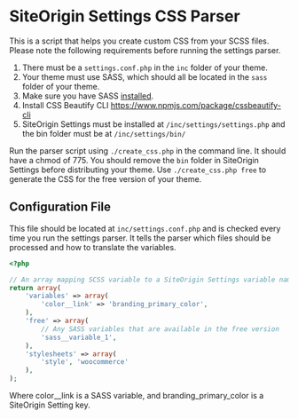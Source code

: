 # SiteOrigin Settings CSS Parser

This is a script that helps you create custom CSS from your SCSS files. Please note the following requirements before running the settings parser.

1. There must be a `settings.conf.php` in the `inc` folder of your theme.
2. Your theme must use SASS, which should all be located in the `sass` folder of your theme.
3. Make sure you have SASS [installed](http://sass-lang.com/install).
4. Install CSS Beautify CLI https://www.npmjs.com/package/cssbeautify-cli
5. SiteOrigin Settings must be installed at `/inc/settings/settings.php` and the bin folder must be at `/inc/settings/bin/`

Run the parser script using `./create_css.php` in the command line. It should have a chmod of 775. You should remove the `bin` folder in SiteOrigin Settings before distributing your theme. Use `./create_css.php free` to generate the CSS for the free version of your theme.

## Configuration File

This file should be located at `inc/settings.conf.php` and is checked every time you run the settings parser. It tells the parser which files should be processed and how to translate the variables.

```php
<?php

// An array mapping SCSS variable to a SiteOrigin Settings variable name
return array(
	'variables' => array(
		'color__link' => 'branding_primary_color',
	),
	'free' => array(
		// Any SASS variables that are available in the free version
		'sass__variable_1',
	),
	'stylesheets' => array(
		'style', 'woocommerce'
	),
);
```

Where color__link is a SASS variable, and branding_primary_color is a SiteOrigin Setting key.